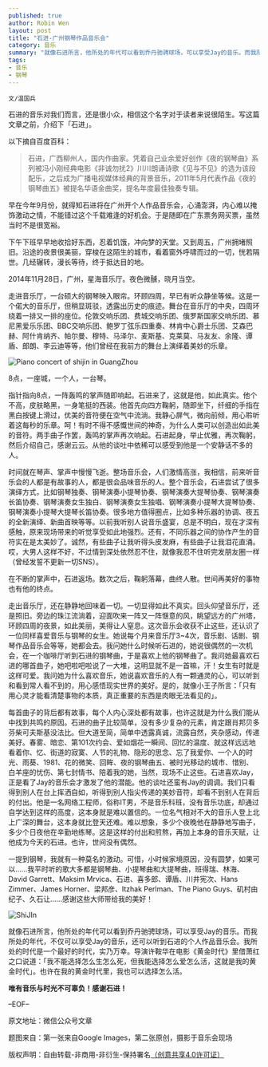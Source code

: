 ```yaml
---
published: true
author: Robin Wen
layout: post
title: "石进-广州钢琴作品音乐会"
category: 音乐
summary: "就像石进所言，他所处的年代可以看到乔丹驰骋球场，可以享受Jay的音乐。而我所处的年代，不仅可以享受Jay的音乐，还可以听到石进的个人作品音乐会。我所处的时代是一个最好的时代，实乃万幸。导演许鞍华在电影《黄金时代》里借萧红之口说道：「我不能选择怎么生怎么死，但我能选择怎么爱怎么活，这就是我的黄金时代」。也许在我的黄金时代里，我也可以选择怎么活。"
tags: 
- 音乐
- 钢琴
---
```


`文/温国兵`

石进的音乐对我们而言，还是很小众，相信这个名字对于读者来说很陌生。写这篇文章之前，介绍下「石进」。

以下摘自百度百科：

> 石进，广西柳州人，国内作曲家。凭着自己业余爱好创作《夜的钢琴曲》系列被冯小刚经典电影《非诚勿扰2》川川朗诵诗歌《见与不见》的选为该段配乐，之后成为广播电视媒体经典的背景音乐，2011年5月代表作品《夜的钢琴曲五》被提名华语金曲奖，提名年度最佳独奏专辑。

早在今年9月份，就得知石进将在广州开个人作品音乐会，心涌澎湃，内心难以掩饰激动之情，不能错过这个千载难逢的好机会。于是随即在广东票务网买票，虽然当时不是很宽裕。

下午下班早早地收拾好东西，忍着饥饿，冲向梦的天堂。又到周五，广州拥堵照旧。沿途的夜景很美丽，穿梭在这陌生的城市，看着窗外呼啸而过的一切，恍若隔世。几经辗转，漫长等待，终于抵达目的地。

2014年11月28日，广州，星海音乐厅。夜色微醺，晓月当空。

走进音乐厅，一台硕大的钢琴映入眼帘。环顾四周，早已有听众静坐等候。这是一个偌大的音乐厅，但稍显斑驳，透露出历史的痕迹。舞台在音乐厅的中央，四周环绕着一排又一排的座位。伦敦交响乐团、费城交响乐团、俄罗斯国家交响乐团、慕尼黑爱乐乐团、BBC交响乐团、鲍罗丁弦乐四重奏、林肯中心爵士乐团、艾森巴赫、阿什肯纳齐、帕尔曼、穆特、马泽尔、麦斯基、克莱莫、马友友、余隆、谭盾、郎朗、李云迪等等，他们曾经在我前方的舞台上演绎着美妙的乐章。

![Piano concert of shijin in GuangZhou](http://i.imgur.com/ny6YFsf.jpg)

8点，一座城，一个人，一台琴。

指针指向8点，一阵轰鸣的掌声随即响起。石进来了，这就是他，如此真实。他个不高，皮肤略黑，一身笔挺的西装。他首先向四方鞠躬，随即坐下，纤细的手指在黑白按键上滑过，优美的音符便在空气中流淌。我静心屏气，微向前倾，用心聆听着这每秒的乐章。呵！有时不得不感慨世间的神奇，为什么人类可以创造出如此美的音符。两手曲子作罢，轰鸣的掌声再次响起。石进起身，举止优雅，再次鞠躬，然后介绍自己，感谢云云。从他的谈吐中依稀可以感受到他是一个安静话不多的人。

时间就在琴声、掌声中慢慢飞逝。整场音乐会，人们激情高涨，我相信，前来听音乐会的人都是有故事的人，都是很会品味音乐的人。整个音乐会，石进尝试了很多演绎方式，比如钢琴独奏、钢琴演奏小提琴协奏、钢琴演奏大提琴协奏、钢琴演奏长笛协奏、钢琴演奏女生独白、钢琴演奏女生独唱、钢琴演奏小提琴大提琴协奏、钢琴演奏小提琴大提琴长笛协奏。很多地方值得圈点，比如多种乐器的协调、夜五的全新演绎、新曲首映等等。以前我听别人说音乐盛宴，总是不明白，现在才深有感触，原来现场带来的听觉享受如此地强烈。还有，不同乐器之间的协作产生的音符实在是太美妙了。诚然，有些曲子让我听得头皮发麻，有些曲子让我泪花直涌。哎，大男人这样不好，不过情到深处依然忍不住，就像我忍不住听完发朋友圈一样（曾经发誓不更新一切SNS）。

在不断的掌声中，石进返场。数次之后，鞠躬落幕，曲终人散。世间再美好的事物也有他的终点。

走出音乐厅，还在静静地回味着一切。一切显得如此不真实。回头仰望音乐厅，还是照旧。旁边的珠江流淌着，迎面吹来一阵又一阵惬意的风，眺望远方的广州塔，环顾四周的夜景，如此美丽，美得让人窒息。这次音乐会收获不止这些，还认识了一位同样喜爱音乐与钢琴的女生。她说每个月来音乐厅3~4次，音乐剧、话剧、钢琴作品音乐会等等，她都会去。我问她什么时候听石进的，她说很偶然的一次机会，在一个咖啡厅听到石进的钢琴曲，于是喜欢上他的钢琴曲了。我问她最喜欢石进的哪首曲子，她吧啦吧啦说了一大堆，这明显就不是一首嘛，汗！女生有时就是这样可爱。我问她为什么喜欢音乐，她说喜欢音乐的人有一颗通灵的心，可以听到和看到常人看不到的，用心感悟现实世界的美好。是的，就像小王子所言：「只有用心灵才能看清楚事物的本质，真正重要的东西是肉眼无法看见的」。

每首曲子的背后都有故事，每个人内心深处都有故事，也许这就是为什么我们能从中找到共鸣的原因。石进的曲子比较简单，没有多少复杂的元素，肯定跟肖邦贝多芬柴可夫斯基没法比。但大道至简，简单中透露真诚，流露自然，夹杂感动，传递美好。春雾、暗恋、第101次约会、爱如烟花一瞬间、回忆的温度、就这样远远地看着你、忆、街道的寂寞、人节的礼物、隐形的思念、忘了我爱你、一个人的时光、雨葵、1981、花的微笑、回眸、夜的钢琴曲五、被时光移动的城市、惜别、白羊座的忧伤、第七封情书、陪着我的她，当然，现场不止这些。石进喜欢Jay，正是看了Jay的音乐会才激发了他的潜能。他的谈吐还蛮有Jay的调调。我们只看得到别人在台上挥洒自如，听得到别人指尖传递的美妙音符，却看不到别人在背后的付出。他是一名网络工程师，俗称IT男，不是音乐科班，没有音乐功底，却通过自学达到这样的高度，这本身就是难以置信的。一位名气相对不大的音乐人登上北上广深的舞台，这本身就比登天还难。难以想象，多少个夜晚他在静静地写曲子，多少个日夜他在辛勤地练琴。这是这样的付出和煎熬，再加上本身的音乐天赋，让他成为今天的石进。也许，世间没有偶然。

一提到钢琴，我就有一种莫名的激动。可惜，小时候家境原因，没有圆梦，如果可以……我平时听的歌大多都是钢琴曲、小提琴曲和大提琴曲，班得瑞、林海、David Garrett、Maksim Mrvica、石进、喜多郎、谭盾、川井宪次、Hans Zimmer、James Horner、梁邦彦、Itzhak Perlman、The Piano Guys、矶村由纪子、久石让……感谢这些大师带给我的美好！

![ShiJIn](http://i.imgur.com/GJZdnTY.png)

就像石进所言，他所处的年代可以看到乔丹驰骋球场，可以享受Jay的音乐。而我所处的年代，不仅可以享受Jay的音乐，还可以听到石进的个人作品音乐会。我所处的时代是一个最好的时代，实乃万幸。导演许鞍华在电影《黄金时代》里借萧红之口说道：「我不能选择怎么生怎么死，但我能选择怎么爱怎么活，这就是我的黄金时代」。也许在我的黄金时代里，我也可以选择怎么活。

**唯有音乐与时光不可辜负！感谢石进！**

–EOF–

原文地址：微信公众号文章

题图来自：第一张来自Google Images，第二张原创，摄影于音乐会现场

版权声明：自由转载-非商用-非衍生-保持署名<a href="http://creativecommons.org/licenses/by-nc-nd/4.0/deed.zh" target="_blank">（创意共享4.0许可证）</a>
